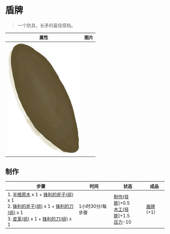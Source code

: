 # 盾牌  
> 一个防具，长矛的最佳搭档。  
  
  属性  |   图片   
 ----  |  ----:   
   |  ![](Sprite/Shield.png)   
  
## 制作  
步骤  |  时间  |  状态  |  成品  
----  |  ----  |  ----  |  ----  
1. [半根原木](HalfLog.md) x 1 + [锋利的斧子(组)](GpTag_AxeAdv.md) x 1<br>2. [锋利的斧子(组)](GpTag_AxeAdv.md) x 1 + [锋利的刀(组)](GpTag_CutterAdv.md) x 1<br>3. [皮革(组)](GpTag_Leather.md) x 1 + [锋利的刀(组)](GpTag_CutterAdv.md) x 1  |  1小时30分/每步骤  |  [制作(技能)](Skill_Crafting.md)+0.5<br>[木工(技能)](Skill_Woodworking.md)+1.5<br>[压力](Stress.md)-10  |  [盾牌](Shield.md)(+1)  
